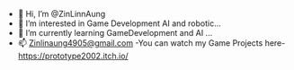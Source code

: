 - 👋 Hi, I’m @ZinLinnAung
- 👀 I’m interested in Game Development AI and robotic...
- 🌱 I’m currently learning GameDevelopment and AI ...
- 📫 Zinlinaung4905@gmail.com
-You can watch my Game Projects here-https://prototype2002.itch.io/

<!---
ZinLinnAung/ZinLinnAung is a ✨ special ✨ repository because its `README.md` (this file) appears on your GitHub profile.
You can click the Preview link to take a look at your changes.
--->
